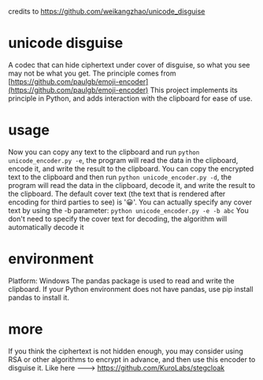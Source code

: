 credits to https://github.com/weikangzhao/unicode_disguise

# unicode disguise
A codec that can hide ciphertext under cover of disguise, so what you see may not be what you get.
The principle comes from [https://github.com/paulgb/emoji-encoder](https://github.com/paulgb/emoji-encoder)
This project implements its principle in Python, and adds interaction with the clipboard for ease of use.
# usage
Now you can copy any text to the clipboard and run
`python unicode_encoder.py -e`, the program will read the data in the clipboard, encode it, and write the result to the clipboard.
You can copy the encrypted text to the clipboard and then run
`python unicode_encoder.py -d`, the program will read the data in the clipboard, decode it, and write the result to the clipboard.
The default cover text (the text that is rendered after encoding for third parties to see) is '😀'. You can actually specify any cover text by using the -b parameter:
`python unicode_encoder.py -e -b abc`
You don't need to specify the cover text for decoding, the algorithm will automatically decode it
# environment
Platform: Windows
The pandas package is used to read and write the clipboard. If your Python environment does not have pandas, use pip install pandas to install it.
# more
If you think the ciphertext is not hidden enough, you may consider using RSA or other algorithms to encrypt in advance, and then use this encoder to disguise it. Like here ---> https://github.com/KuroLabs/stegcloak
